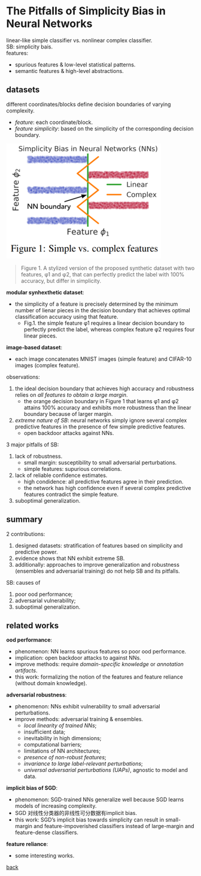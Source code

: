 # The Pitfalls of Simplicity Bias in Neural Networks

linear-like simple classifier vs. nonlinear complex classifier.<br>
SB: simplicity bais.<br>
features:
- spurious features & low-level statistical patterns.
- semantic features & high-level abstractions.

## datasets
different coordinates/blocks define decision boundaries of varying complexity.<br>
- *feature*: each coordinate/block.
- *feature simplicity*: based on the simplicity of the corresponding decision boundary.

![pitfall1](pitfall1.PNG)
> Figure 1. A stylized version of the proposed synthetic dataset with two features, φ1 and φ2, that can perfectly predict the label with 100% accuracy, but differ in simplicity.

**modular synhexthetic dataset**:
- the simplicity of a feature is precisely determined by the minimum number of lienar pieces in the decision boundary that achieves optimal classification accuracy using that feature.
    - Fig.1. the simple feature φ1 requires a linear decision boundary to perfectly predict the label, whereas complex feature φ2 requires four linear pieces.

**image-based dataset**:
- each image concatenates MNIST images (simple feature) and CIFAR-10 images (complex feature).

observations:
1. the ideal decision boundary that achieves high accuracy and robustness relies on *all features to obtain a large margin*. 
    - the orange decision boundary in Figure 1 that learns φ1 and φ2 attains 100% accuracy and exhibits more robustness than the linear boundary because of larger margin. 
2. *extreme nature of SB*: neural networks simply ignore several complex predictive features in the presence of few simple predictive features.
    - open backdoor attacks against NNs.

3 major pitfalls of SB:
1. lack of robustness.
    - small margin: susceptibility to small adversarial perturbations.
    - simple features: supurious correlations.
2. lack of reliable confidence estimates.
    - high condidence: all predictive features agree in their prediction. 
    - the network has high confidence even if several complex predictive features contradict the simple feature.
3. suboptimal generalization.

## summary
2 contributions:
1. designed datasets: stratification of features based on simplicity and predictive power. 
2. evidence shows that NN exhibit extreme SB.
3. additionally: approaches to improve generalization and robustness (ensembles and adversarial training) do not help SB and its pitfalls.

SB: causes of
1. poor ood performance;
2. adversarial vulnerability;
3. suboptimal generalization.

## related works
**ood performance**:
- phenomenon: NN learns spurious features so poor ood performance.
- implication: open backdoor attacks to against NNs.
- improve methods: require *domain-specific knowledge* or *annotation artifacts*.
- this work: formalizing the notion of  the features and feature reliance (without domain knowledge).

**adversarial robustness**:
- phenomenon: NNs exhibit vulnerability to small adversarial perturbations.
- improve methods: adversarial training & ensembles. 
    - *local linearity of trained NNs*;
    - insufficient data;
    - inevitability in high dimensions;
    - computational barriers;
    - limitations of NN architectures;
    - *presence of non-robust features*;
    - *invariance to large label-relevant perturbations*;
    - *universal adversarial perturbations (UAPs)*, agnostic to model and data.
 
**implicit bias of SGD**:
- phenomenon: SGD-trained NNs generalize well because SGD learns models of increasing complexity.
- SGD 对线性分类器的非线性可分数据有implicit bias.
- this work: SGD’s implicit bias towards simplicity can result in small-margin and feature-impoverished classifiers instead of large-margin and feature-dense classifiers.

**feature reliance**:
- some interesting works.

[back](https://github.com/YHJYH/Machine_Learning/blob/main/projects/Master_Thesis/papers/111.md#content)
